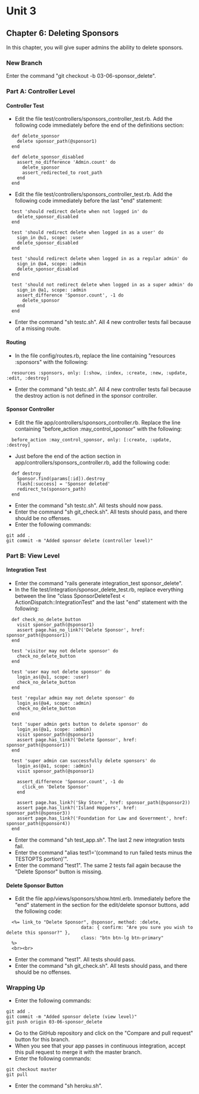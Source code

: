 # Unit 3
## Chapter 6: Deleting Sponsors

In this chapter, you will give super admins the ability to delete sponsors.

### New Branch
Enter the command "git checkout -b 03-06-sponsor_delete".

### Part A: Controller Level

#### Controller Test
* Edit the file test/controllers/sponsors_controller_test.rb.  Add the following code immediately before the end of the definitions section:
```
  def delete_sponsor
    delete sponsor_path(@sponsor1)
  end

  def delete_sponsor_disabled
    assert_no_difference 'Admin.count' do
      delete_sponsor
      assert_redirected_to root_path
    end
  end
```
* Edit the file test/controllers/sponsors_controller_test.rb.  Add the following code immediately before the last "end" statement:
```
  test 'should redirect delete when not logged in' do
    delete_sponsor_disabled
  end

  test 'should redirect delete when logged in as a user' do
    sign_in @u1, scope: :user
    delete_sponsor_disabled
  end

  test 'should redirect delete when logged in as a regular admin' do
    sign_in @a4, scope: :admin
    delete_sponsor_disabled
  end

  test 'should not redirect delete when logged in as a super admin' do
    sign_in @a1, scope: :admin
    assert_difference 'Sponsor.count', -1 do
      delete_sponsor
    end
  end
```
* Enter the command "sh testc.sh".  All 4 new controller tests fail because of a missing route.

#### Routing
* In the file config/routes.rb, replace the line containing "resources :sponsors" with the following:
```
  resources :sponsors, only: [:show, :index, :create, :new, :update, :edit, :destroy]
```
* Enter the command "sh testc.sh".  All 4 new controller tests fail because the destroy action is not defined in the sponsor controller.

#### Sponsor Controller
* Edit the file app/controllers/sponsors_controller.rb.  Replace the line containing "before_action :may_control_sponsor" with the following:
```
  before_action :may_control_sponsor, only: [:create, :update, :destroy]
```
* Just before the end of the action section in app/controllers/sponsors_controller.rb, add the following code:
```
  def destroy
    Sponsor.find(params[:id]).destroy
    flash[:success] = 'Sponsor deleted'
    redirect_to(sponsors_path)
  end
```
* Enter the command "sh testc.sh".  All tests should now pass.
* Enter the command "sh git_check.sh".  All tests should pass, and there should be no offenses.
* Enter the following commands:
```
git add .
git commit -m "Added sponsor delete (controller level)"
```

### Part B: View Level

#### Integration Test
* Enter the command "rails generate integration_test sponsor_delete".
* In the file test/integration/sponsor_delete_test.rb, replace everything between the line "class SponsorDeleteTest < ActionDispatch::IntegrationTest" and the last "end" statement with the following:
```
  def check_no_delete_button
    visit sponsor_path(@sponsor1)
    assert page.has_no_link?('Delete Sponsor', href: sponsor_path(@sponsor1))
  end

  test 'visitor may not delete sponsor' do
    check_no_delete_button
  end

  test 'user may not delete sponsor' do
    login_as(@u1, scope: :user)
    check_no_delete_button
  end

  test 'regular admin may not delete sponsor' do
    login_as(@a4, scope: :admin)
    check_no_delete_button
  end

  test 'super admin gets button to delete sponsor' do
    login_as(@a1, scope: :admin)
    visit sponsor_path(@sponsor1)
    assert page.has_link?('Delete Sponsor', href: sponsor_path(@sponsor1))
  end

  test 'super admin can successfully delete sponsors' do
    login_as(@a1, scope: :admin)
    visit sponsor_path(@sponsor1)

    assert_difference 'Sponsor.count', -1 do
      click_on 'Delete Sponsor'
    end

    assert page.has_link?('Sky Store', href: sponsor_path(@sponsor2))
    assert page.has_link?('Island Hoppers', href: sponsor_path(@sponsor3))
    assert page.has_link?('Foundation for Law and Government', href: sponsor_path(@sponsor4))
  end
  ```
  * Enter the command "sh test_app.sh".  The last 2 new integration tests fail.
  * Enter the command "alias test1='(command to run failed tests minus the TESTOPTS portion)'".
  * Enter the command "test1".  The same 2 tests fail again because the "Delete Sponsor" button is missing.

#### Delete Sponsor Button
* Edit the file app/views/sponsors/show.html.erb. Immediately before the "end" statement in the section for the edit/delete sponsor buttons, add the following code:
```
  <%= link_to "Delete Sponsor", @sponsor, method: :delete,
                            data: { confirm: "Are you sure you wish to delete this sponsor?" },
                            class: "btn btn-lg btn-primary"
  %>
  <br><br>
```
* Enter the command "test1".  All tests should pass.
* Enter the command "sh git_check.sh".  All tests should pass, and there should be no offenses.

### Wrapping Up
* Enter the following commands:
```
git add .
git commit -m "Added sponsor delete (view level)"
git push origin 03-06-sponsor_delete
```
* Go to the GitHub repository and click on the "Compare and pull request" button for this branch.
* When you see that your app passes in continuous integration, accept this pull request to merge it with the master branch.
* Enter the following commands:
```
git checkout master
git pull
```
* Enter the command "sh heroku.sh".
